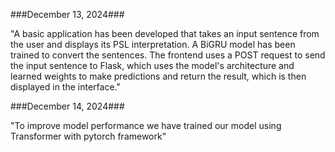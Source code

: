 ###December 13, 2024###

"A basic application has been developed that takes an input sentence from the user and displays its PSL interpretation. A BiGRU model has been trained to convert the sentences. The frontend uses a POST request to send the input sentence to Flask, which uses the model's architecture and learned weights to make predictions and return the result, which is then displayed in the interface."


###December 14, 2024###

"To improve model performance we have trained our model using Transformer with pytorch framework"
